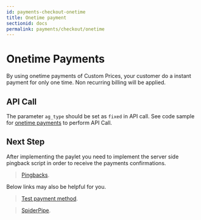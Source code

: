 ```yaml
---
id: payments-checkout-onetime
title: Onetime payment
sectionid: docs
permalink: payments/checkout/onetime
---
```


# Onetime Payments

By using onetime payments of Custom Prices, your customer do a instant payment for only one time. Non recurring billing will be applied.

## API Call

The parameter ```ag_type``` should be set as ```fixed``` in API call. See code sample for [onetime payments](/apis#section-checkout-onetime) to perform API Call.

## Next Step

After implementing the paylet you need to implement the server side pingback script in order to receive the payments confirmations.

> [Pingbacks](/notification/pingback-home).

Below links may also be helpful for you.

> [Test payment method](/sandbox/test-payment).

> [SpiderPipe](/spiderpipe/overview).